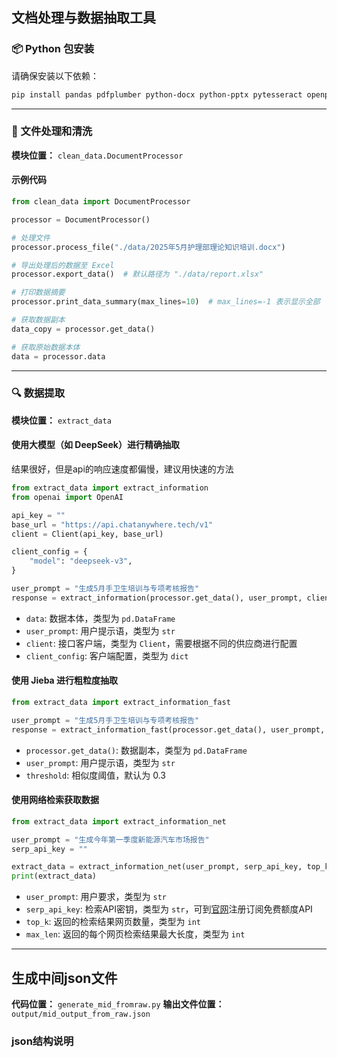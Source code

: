 ## 文档处理与数据抽取工具

### 📦 Python 包安装

请确保安装以下依赖：

```bash
pip install pandas pdfplumber python-docx python-pptx pytesseract openpyxl jieba openai requests beautifulsoup4
```

---

### 🧹 文件处理和清洗

**模块位置：** `clean_data.DocumentProcessor`

#### 示例代码

```python
from clean_data import DocumentProcessor

processor = DocumentProcessor()

# 处理文件
processor.process_file("./data/2025年5月护理部理论知识培训.docx")

# 导出处理后的数据至 Excel
processor.export_data()  # 默认路径为 "./data/report.xlsx"

# 打印数据摘要
processor.print_data_summary(max_lines=10)  # max_lines=-1 表示显示全部

# 获取数据副本
data_copy = processor.get_data()

# 获取原始数据本体
data = processor.data
```

---

### 🔍 数据提取

**模块位置：** `extract_data`

#### 使用大模型（如 DeepSeek）进行精确抽取
结果很好，但是api的响应速度都偏慢，建议用快速的方法

```python
from extract_data import extract_information
from openai import OpenAI

api_key = ""
base_url = "https://api.chatanywhere.tech/v1"
client = Client(api_key, base_url)

client_config = {
    "model": "deepseek-v3",
}

user_prompt = "生成5月手卫生培训与专项考核报告"
response = extract_information(processor.get_data(), user_prompt, client, client_config)
```

- `data`: 数据本体，类型为 `pd.DataFrame`
- `user_prompt`: 用户提示语，类型为 `str`
- `client`: 接口客户端，类型为 `Client`，需要根据不同的供应商进行配置
- `client_config`: 客户端配置，类型为 `dict`

#### 使用 Jieba 进行粗粒度抽取

```python
from extract_data import extract_information_fast

user_prompt = "生成5月手卫生培训与专项考核报告"
response = extract_information_fast(processor.get_data(), user_prompt, threshold=0.3)  # 建议阈值为 0.3
```

- `processor.get_data()`: 数据副本，类型为 `pd.DataFrame`
- `user_prompt`: 用户提示语，类型为 `str`
- `threshold`: 相似度阈值，默认为 0.3

#### 使用网络检索获取数据

```python
from extract_data import extract_information_net

user_prompt = "生成今年第一季度新能源汽车市场报告"
serp_api_key = ""

extract_data = extract_information_net(user_prompt, serp_api_key, top_k=2, max_len=5000)
print(extract_data)
```
- `user_prompt`: 用户要求，类型为 `str`
- `serp_api_key`: 检索API密钥，类型为 `str`，可到[官网](https://serpapi.com/)注册订阅免费额度API
- `top_k`: 返回的检索结果网页数量，类型为 `int`
- `max_len`: 返回的每个网页检索结果最大长度，类型为 `int`

---

## 生成中间json文件
**代码位置：** `generate_mid_fromraw.py`
**输出文件位置：** `output/mid_output_from_raw.json`
### json结构说明



